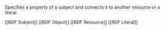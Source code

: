 Specifies a property of a subject and connects it to another resource or a literal.

[[RDF Subject]]
[[RDF Object]]
[[RDF Resource]]
[[RDF Literal]]